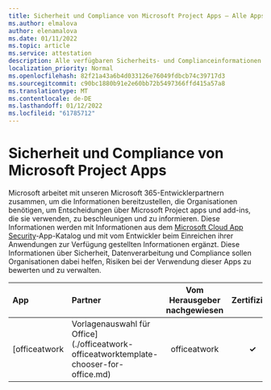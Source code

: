 ```yaml
---
title: Sicherheit und Compliance von Microsoft Project Apps – Alle Apps
ms.author: elmalova
author: elenamalova
ms.date: 01/11/2022
ms.topic: article
ms.service: attestation
description: Alle verfügbaren Sicherheits- und Complianceinformationen für alle Microsoft Project Apps.
localization_priority: Normal
ms.openlocfilehash: 82f21a43a6b4d033126e76049fdbcb74c39717d3
ms.sourcegitcommit: c90bc1880b91e2e60bb72b5497366ffd415a57a8
ms.translationtype: MT
ms.contentlocale: de-DE
ms.lasthandoff: 01/12/2022
ms.locfileid: "61785712"
---
```

# <a name="microsoft-project-apps-security-and-compliance"></a>Sicherheit und Compliance von Microsoft Project Apps

Microsoft arbeitet mit unseren Microsoft 365-Entwicklerpartnern zusammen, um die Informationen bereitzustellen, die Organisationen benötigen, um Entscheidungen über Microsoft Project apps und add-ins, die sie verwenden, zu beschleunigen und zu informieren. Diese Informationen werden mit Informationen aus dem [Microsoft Cloud App Security](https://www.microsoft.com/en-us/enterprise-mobility-security/cloud-app-security)-App-Katalog und mit vom Entwickler beim Einreichen ihrer Anwendungen zur Verfügung gestellten Informationen ergänzt. Diese Informationen über Sicherheit, Datenverarbeitung und Compliance sollen Organisationen dabei helfen, Risiken bei der Verwendung dieser Apps zu bewerten und zu verwalten.

| **App** | **Partner** | **Vom Herausgeber nachgewiesen** | **Zertifiziert** |
|:--------|:------------|:----------------------:|:-------------:|
| [officeatwork | Vorlagenauswahl für Office](./officeatwork-officeatworktemplate-chooser-for-office.md) | officeatwork | **✓** |  |
